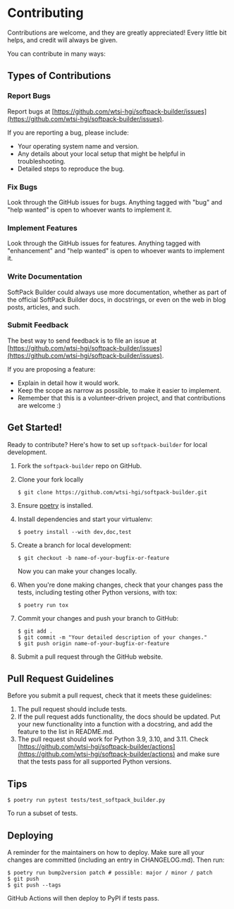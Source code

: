 # Contributing

Contributions are welcome, and they are greatly appreciated! Every little bit
helps, and credit will always be given.

You can contribute in many ways:

## Types of Contributions

### Report Bugs

Report bugs at [https://github.com/wtsi-hgi/softpack-builder/issues](https://github.com/wtsi-hgi/softpack-builder/issues).

If you are reporting a bug, please include:

* Your operating system name and version.
* Any details about your local setup that might be helpful in troubleshooting.
* Detailed steps to reproduce the bug.

### Fix Bugs

Look through the GitHub issues for bugs. Anything tagged with "bug" and "help
wanted" is open to whoever wants to implement it.

### Implement Features

Look through the GitHub issues for features. Anything tagged with "enhancement"
and "help wanted" is open to whoever wants to implement it.

### Write Documentation

SoftPack Builder could always use more documentation, whether as part of the
official SoftPack Builder docs, in docstrings, or even on the web in blog posts,
articles, and such.

### Submit Feedback

The best way to send feedback is to file an issue at [https://github.com/wtsi-hgi/softpack-builder/issues](https://github.com/wtsi-hgi/softpack-builder/issues).

If you are proposing a feature:

* Explain in detail how it would work.
* Keep the scope as narrow as possible, to make it easier to implement.
* Remember that this is a volunteer-driven project, and that contributions
  are welcome :)

## Get Started!

Ready to contribute? Here's how to set up `softpack-builder` for local development.

1. Fork the `softpack-builder` repo on GitHub.
2. Clone your fork locally

    ```
    $ git clone https://github.com/wtsi-hgi/softpack-builder.git
    ```

3. Ensure [poetry](https://python-poetry.org/docs/) is installed.
4. Install dependencies and start your virtualenv:

    ```
    $ poetry install --with dev,doc,test
    ```

5. Create a branch for local development:

    ```
    $ git checkout -b name-of-your-bugfix-or-feature
    ```

    Now you can make your changes locally.

6. When you're done making changes, check that your changes pass the
   tests, including testing other Python versions, with tox:

    ```
    $ poetry run tox
    ```

7. Commit your changes and push your branch to GitHub:

    ```
    $ git add .
    $ git commit -m "Your detailed description of your changes."
    $ git push origin name-of-your-bugfix-or-feature
    ```

8. Submit a pull request through the GitHub website.

## Pull Request Guidelines

Before you submit a pull request, check that it meets these guidelines:

1. The pull request should include tests.
2. If the pull request adds functionality, the docs should be updated. Put
   your new functionality into a function with a docstring, and add the
   feature to the list in README.md.
3. The pull request should work for Python 3.9, 3.10, and 3.11. Check
   [https://github.com/wtsi-hgi/softpack-builder/actions](https://github.com/wtsi-hgi/softpack-builder/actions)
   and make sure that the tests pass for all supported Python versions.

## Tips

```
$ poetry run pytest tests/test_softpack_builder.py
```

To run a subset of tests.


## Deploying

A reminder for the maintainers on how to deploy.
Make sure all your changes are committed (including an entry in CHANGELOG.md).
Then run:

```
$ poetry run bump2version patch # possible: major / minor / patch
$ git push
$ git push --tags
```

GitHub Actions will then deploy to PyPI if tests pass.
